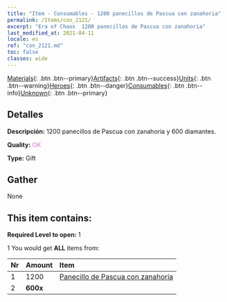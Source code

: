 ```yaml
---
title: "Item - Consumables - 1200 panecillos de Pascua con zanahoria"
permalink: /Items/con_2121/
excerpt: "Era of Chaos  1200 panecillos de Pascua con zanahoria"
last_modified_at: 2021-04-11
locale: es
ref: "con_2121.md"
toc: false
classes: wide
---
```

 [Materials](/es/Items/){: .btn .btn--primary}[Artifacts](/es/Items/Artifacts/){: .btn .btn--success}[Units](/es/Items/Units/){: .btn .btn--warning}[Heroes](/es/Items/Heroes/){: .btn .btn--danger}[Consumables](/es/Items/Consumables/){: .btn .btn--info}[Unknown](/es/Items/Unknown/){: .btn .btn--primary}

## Detalles
 **Descripción:** 1200 panecillos de Pascua con zanahoria y 600 diamantes.

 **Quality:** <span style="color: #DA70D6">OK</span>

 **Type:** Gift

## Gather

  None

## This item contains:

 **Required Level to open:** 1

 1 You would get **ALL** items  from:

  | Nr | Amount |     Item    |
  |:---|:-------|:------------|
  | 1 | 1200 | [Panecillo de Pascua con zanahoria](/es/Items/con_2119/) | 
  | 2 |  **600x** | <i class="fas fa-gem"/> |  | 
